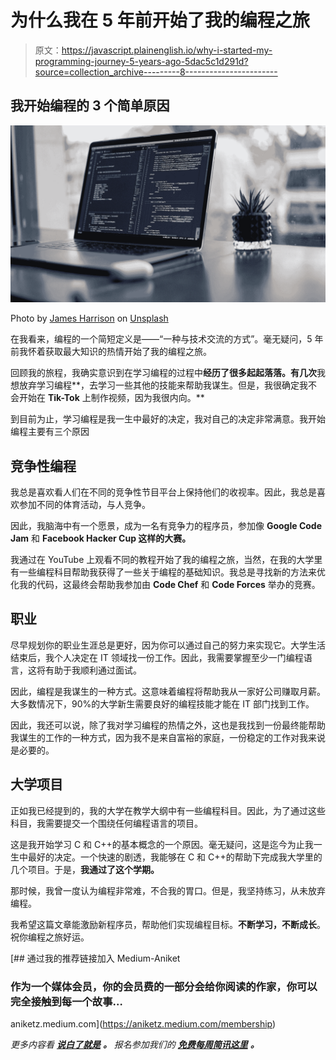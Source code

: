 # 为什么我在 5 年前开始了我的编程之旅

> 原文：<https://javascript.plainenglish.io/why-i-started-my-programming-journey-5-years-ago-5dac5c1d291d?source=collection_archive---------8----------------------->

## 我开始编程的 3 个简单原因

![](img/7802f85970689279c1b93f9fd0672117.png)

Photo by [James Harrison](https://unsplash.com/@jstrippa?utm_source=medium&utm_medium=referral) on [Unsplash](https://unsplash.com?utm_source=medium&utm_medium=referral)

在我看来，编程的一个简短定义是——“一种与技术交流的方式”。毫无疑问，5 年前我怀着获取最大知识的热情开始了我的编程之旅。

回顾我的旅程，我确实意识到在学习编程的过程中**经历了很多起起落落。有几次**我想放弃学习编程**，去学习一些其他的技能来帮助我谋生。但是，我很确定我不会开始在 **Tik-Tok** 上制作视频，因为我很内向。**

到目前为止，学习编程是我一生中最好的决定，我对自己的决定非常满意。我开始编程主要有三个原因

## 竞争性编程

我总是喜欢看人们在不同的竞争性节目平台上保持他们的收视率。因此，我总是喜欢参加不同的体育活动，与人竞争。

因此，我脑海中有一个愿景，成为一名有竞争力的程序员，参加像 **Google Code Jam** 和 **Facebook Hacker Cup 这样的大赛。**

我通过在 YouTube 上观看不同的教程开始了我的编程之旅，当然，在我的大学里有一些编程科目帮助我获得了一些关于编程的基础知识。我总是寻找新的方法来优化我的代码，这最终会帮助我参加由 **Code Chef** 和 **Code Forces** 举办的竞赛。

## 职业

尽早规划你的职业生涯总是更好，因为你可以通过自己的努力来实现它。大学生活结束后，我个人决定在 IT 领域找一份工作。因此，我需要掌握至少一门编程语言，这将有助于我顺利通过面试。

因此，编程是我谋生的一种方式。这意味着编程将帮助我从一家好公司赚取月薪。大多数情况下，90%的大学新生需要良好的编程技能才能在 IT 部门找到工作。

因此，我还可以说，除了我对学习编程的热情之外，这也是我找到一份最终能帮助我谋生的工作的一种方式，因为我不是来自富裕的家庭，一份稳定的工作对我来说是必要的。

## 大学项目

正如我已经提到的，我的大学在教学大纲中有一些编程科目。因此，为了通过这些科目，我需要提交一个围绕任何编程语言的项目。

这是我开始学习 C 和 C++的基本概念的一个原因。毫无疑问，这是迄今为止我一生中最好的决定。一个快速的剧透，我能够在 C 和 C++的帮助下完成我大学里的几个项目。于是，**我通过了这个学期。**

那时候，我曾一度认为编程非常难，不合我的胃口。但是，我坚持练习，从未放弃编程。

我希望这篇文章能激励新程序员，帮助他们实现编程目标。**不断学习，不断成长**。祝你编程之旅好运。

[](https://aniketz.medium.com/membership) [## 通过我的推荐链接加入 Medium-Aniket

### 作为一个媒体会员，你的会员费的一部分会给你阅读的作家，你可以完全接触到每一个故事…

aniketz.medium.com](https://aniketz.medium.com/membership) 

*更多内容看* [***说白了就是***](http://plainenglish.io/) ***。*** *报名参加我们的* [***免费每周简讯这里***](http://newsletter.plainenglish.io/) ***。***